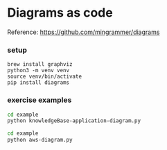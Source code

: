 # Diagrams as code
Reference:
https://github.com/mingrammer/diagrams 


### setup
```
brew install graphviz
python3 -m venv venv
source venv/bin/activate
pip install diagrams
```

### exercise examples
```bash
cd example
python knowledgeBase-application-diagram.py
```

```bash
cd example
python aws-diagram.py 
```